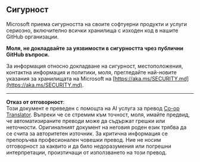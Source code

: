 <!--
CO_OP_TRANSLATOR_METADATA:
{
  "original_hash": "7229f7490ea61a04330b79651ac4d37e",
  "translation_date": "2025-09-10T05:54:40+00:00",
  "source_file": "SECURITY.md",
  "language_code": "bg"
}
-->
## Сигурност

Microsoft приема сигурността на своите софтуерни продукти и услуги сериозно, включително всички хранилища с изходен код в нашите GitHub организации.

**Моля, не докладвайте за уязвимости в сигурността чрез публични GitHub въпроси.**

За информация относно докладване на сигурност, местоположения, контактна информация и политики, моля, прегледайте най-новите указания за хранилищата на Microsoft на [https://aka.ms/SECURITY.md](https://aka.ms/SECURITY.md).

---

**Отказ от отговорност**:  
Този документ е преведен с помощта на AI услуга за превод [Co-op Translator](https://github.com/Azure/co-op-translator). Въпреки че се стремим към точност, моля, имайте предвид, че автоматизираните преводи може да съдържат грешки или неточности. Оригиналният документ на неговия роден език трябва да се счита за авторитетен източник. За критична информация се препоръчва професионален човешки превод. Ние не носим отговорност за каквито и да било недоразумения или погрешни интерпретации, произтичащи от използването на този превод.